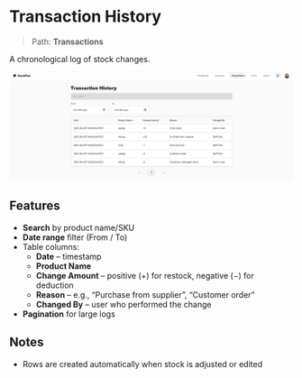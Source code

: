 # Transaction History

> Path: **Transactions**

A chronological log of stock changes.

![Transactions](../screenshots/Transactions.png)

## Features
- **Search** by product name/SKU
- **Date range** filter (From / To)
- Table columns:
  - **Date** – timestamp
  - **Product Name**
  - **Change Amount** – positive (+) for restock, negative (−) for deduction
  - **Reason** – e.g., “Purchase from supplier”, “Customer order”
  - **Changed By** – user who performed the change
- **Pagination** for large logs

## Notes
- Rows are created automatically when stock is adjusted or edited
